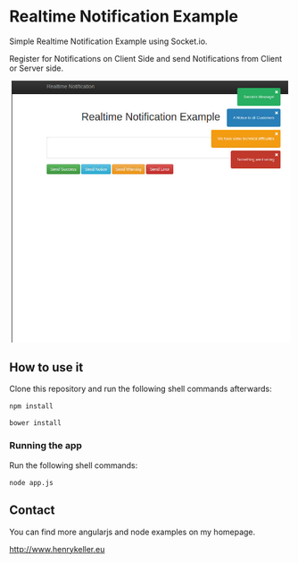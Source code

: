 # Realtime Notification Example

Simple Realtime Notification Example using Socket.io.

Register for Notifications on Client Side and send Notifications from Client or Server side.

![alt text](screen.jpg "Preview Screen")

## How to use it

Clone this repository and run the following shell commands afterwards:

```shell
npm install
```

```shell
bower install
```

### Running the app

Run the following shell commands:

```shell
node app.js
```

## Contact

You can find more angularjs and node examples on my homepage.

http://www.henrykeller.eu
